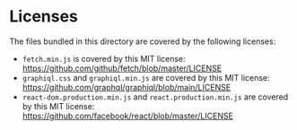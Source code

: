 # Licenses

The files bundled in this directory are covered by the following licenses:

- `fetch.min.js` is covered by this MIT license: https://github.com/github/fetch/blob/master/LICENSE
- `graphiql.css` and `graphiql.min.js` are covered by this MIT license: https://github.com/graphql/graphiql/blob/main/LICENSE
- `react-dom.production.min.js` and `react.production.min.js` are covered by this MIT license: https://github.com/facebook/react/blob/master/LICENSE
